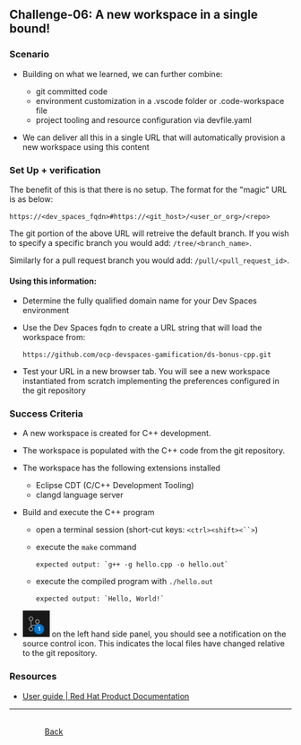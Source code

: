 ## Challenge-06: A new workspace in a single bound!

### Scenario

* Building on what we learned, we can further combine:
  
  * git committed code
  * environment customization in a .vscode folder or .code-workspace file
  * project tooling and resource configuration via devfile.yaml

* We can deliver all this in a single URL that will automatically provision a new workspace using this content

### Set Up + verification

The benefit of this is that there is no setup.  The format for the "magic" URL is as below:

```http
https://<dev_spaces_fqdn>#https://<git_host>/<user_or_org>/<repo>
```

The git portion of the above URL will retreive the default branch.  If you wish to specify a specific branch you would add: `/tree/<branch_name>`.

Similarly for a pull request branch you would add: `/pull/<pull_request_id>`.

#### Using this information:

* Determine the fully qualified domain name for your Dev Spaces environment

* Use the Dev Spaces fqdn to create a URL string that will load the workspace from:
  
  ```http
  https://github.com/ocp-devspaces-gamification/ds-bonus-cpp.git
  ```

* Test your URL in a new browser tab.  You will see a new workspace instantiated from scratch implementing the preferences configured in the git repository

### Success Criteria

* A new workspace is created for C++ development.

* The workspace is populated with the C++ code from the git repository.

* The workspace has the following extensions installed
  
  * Eclipse CDT (C/C++ Development Tooling)
  * clangd language server

* Build and execute the C++ program
  
  * open a terminal session  (short-cut keys: `<ctrl><shift><``>`)
  
  * execute the `make` command
    
        expected output: `g++ -g hello.cpp -o hello.out`
  
  * execute the compiled program with `./hello.out`
    
        expected output: `Hello, World!`

* ![ ](.img/src_ctl_update.png) on the left hand side panel, you should see a notification on the source control icon. This indicates the local files have changed relative to the git repository.  

### Resources

* [User guide | Red Hat Product Documentation](https://docs.redhat.com/en/documentation/red_hat_openshift_dev_spaces/3.16/html-single/user_guide/index#starting-a-workspace-from-a-git-repository-url)

---



                                                                                                                                                [Back](../README.md)

